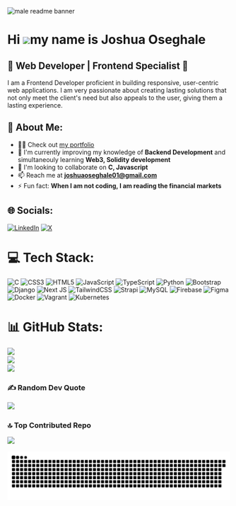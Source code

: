 <img width="1834" alt="male readme banner" src="https://github.com/user-attachments/assets/15d5bf70-e965-44ae-b272-64604cd3ea3f" />

Hi ![](https://user-images.githubusercontent.com/18350557/176309783-0785949b-9127-417c-8b55-ab5a4333674e.gif)my name is Joshua Oseghale
=======================================================================================================================================

🌟 Web Developer | Frontend Specialist 🌟
-----------------
I am a Frontend Developer proficient in building responsive, user-centric web applications. I am very passionate about creating lasting solutions that not only meet the client's need but also appeals to the user, giving them a lasting experience.


## 💫 About Me:
- 👨‍💻 Check out [my portfolio](https://joshuaoseghale.vercel.app/)
- 🌱 I'm currently improving my knowledge of **Backend Development** and simultaneouly learning **Web3, Solidity development**
- 👯 I'm looking to collaborate on **C, Javascript**
- 📫 Reach me at **joshuaoseghale01@gmail.com**
- ⚡ Fun fact: **When I am not coding, I am reading the financial markets**


## 🌐 Socials:
[![LinkedIn](https://img.shields.io/badge/LinkedIn-%230077B5.svg?logo=linkedin&logoColor=white)](https://linkedin.com/in/https://www.linkedin.com/in/joshua-oseghale/) [![X](https://img.shields.io/badge/X-black.svg?logo=X&logoColor=white)](https://x.com/https://x.com/code_chart) 

# 💻 Tech Stack:
![C](https://img.shields.io/badge/c-%2300599C.svg?style=plastic&logo=c&logoColor=white) ![CSS3](https://img.shields.io/badge/css3-%231572B6.svg?style=plastic&logo=css3&logoColor=white) ![HTML5](https://img.shields.io/badge/html5-%23E34F26.svg?style=plastic&logo=html5&logoColor=white) ![JavaScript](https://img.shields.io/badge/javascript-%23323330.svg?style=plastic&logo=javascript&logoColor=%23F7DF1E) ![TypeScript](https://img.shields.io/badge/typescript-%23007ACC.svg?style=plastic&logo=typescript&logoColor=white) ![Python](https://img.shields.io/badge/python-3670A0?style=plastic&logo=python&logoColor=ffdd54) ![Bootstrap](https://img.shields.io/badge/bootstrap-%238511FA.svg?style=plastic&logo=bootstrap&logoColor=white) ![Django](https://img.shields.io/badge/django-%23092E20.svg?style=plastic&logo=django&logoColor=white) ![Next JS](https://img.shields.io/badge/Next-black?style=plastic&logo=next.js&logoColor=white) ![TailwindCSS](https://img.shields.io/badge/tailwindcss-%2338B2AC.svg?style=plastic&logo=tailwind-css&logoColor=white) ![Strapi](https://img.shields.io/badge/strapi-%232E7EEA.svg?style=plastic&logo=strapi&logoColor=white) ![MySQL](https://img.shields.io/badge/mysql-4479A1.svg?style=plastic&logo=mysql&logoColor=white) ![Firebase](https://img.shields.io/badge/firebase-a08021?style=plastic&logo=firebase&logoColor=ffcd34) ![Figma](https://img.shields.io/badge/figma-%23F24E1E.svg?style=plastic&logo=figma&logoColor=white) ![Docker](https://img.shields.io/badge/docker-%230db7ed.svg?style=plastic&logo=docker&logoColor=white) ![Vagrant](https://img.shields.io/badge/vagrant-%231563FF.svg?style=plastic&logo=vagrant&logoColor=white) ![Kubernetes](https://img.shields.io/badge/kubernetes-%23326ce5.svg?style=plastic&logo=kubernetes&logoColor=white)
# 📊 GitHub Stats:
![](https://github-readme-stats.vercel.app/api?username=JentleJoe&theme=radical&hide_border=true&include_all_commits=false&count_private=false)<br/>
![](https://github-readme-streak-stats.herokuapp.com/?user=JentleJoe&theme=radical&hide_border=true)<br/>
![](https://github-readme-stats.vercel.app/api/top-langs/?username=JentleJoe&theme=radical&hide_border=true&include_all_commits=false&count_private=false&layout=compact)

### ✍️ Random Dev Quote
![](https://quotes-github-readme.vercel.app/api?type=horizontal&theme=radical)

### 🔝 Top Contributed Repo
![](https://github-contributor-stats.vercel.app/api?username=JentleJoe&limit=5&theme=radical&combine_all_yearly_contributions=true)

<picture>
  <source media="(prefers-color-scheme: dark)" srcset="https://raw.githubusercontent.com/JentleJoe/JentleJoe/output/github-snake-dark.svg" />
  <source media="(prefers-color-scheme: light)" srcset="https://raw.githubusercontent.com/JentleJoe/JentleJoe/output/github-snake.svg" />
  <img alt="github-snake" src="https://raw.githubusercontent.com/JentleJoe/JentleJoe/output/github-snake.svg" />
</picture>
